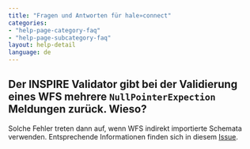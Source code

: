 ```yaml
---
title: "Fragen und Antworten für hale»connect"
categories:
- "help-page-category-faq"
- "help-page-subcategory-faq"
layout: help-detail
language: de
---
```


<h2>Der INSPIRE Validator gibt bei der Validierung eines WFS mehrere <code>NullPointerExpection</code> Meldungen zurück. Wieso?</h2>

Solche Fehler treten dann auf, wenn WFS indirekt importierte Schemata verwenden. 
Entsprechende Informationen finden sich in diesem <a href="https://github.com/opengeospatial/ets-wfs20/issues/207">Issue</a>.
